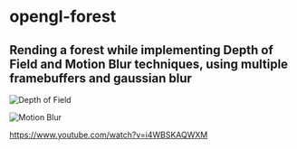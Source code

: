 # opengl-forest

## Rending a forest while implementing Depth of Field and Motion Blur techniques, using multiple framebuffers and gaussian blur

![Depth of Field](https://i.imgur.com/kTcw5bn.png)

![Motion Blur](https://i.imgur.com/fRGZ9fH.png)

https://www.youtube.com/watch?v=i4WBSKAQWXM
